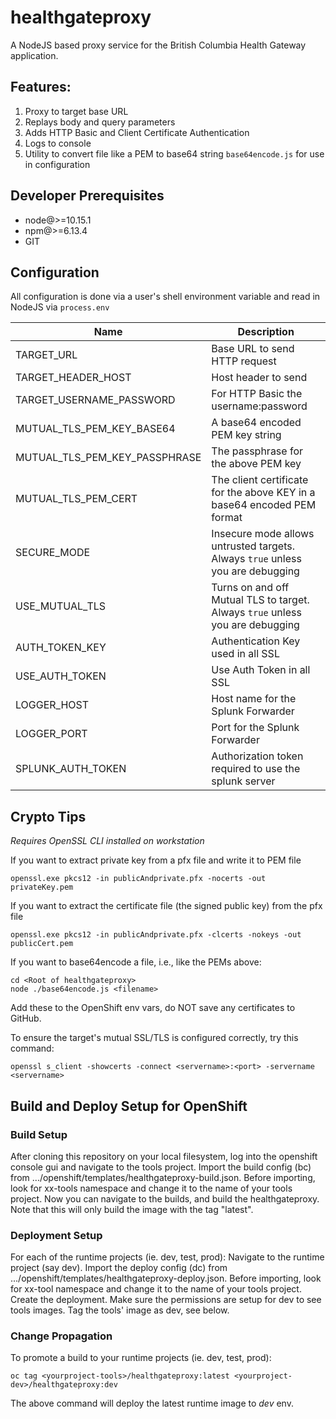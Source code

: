 # healthgateproxy

A NodeJS based proxy service for the British Columbia Health Gateway application.

## Features:

1. Proxy to target base URL  
2. Replays body and query parameters
3. Adds HTTP Basic and Client Certificate Authentication
4. Logs to console
5. Utility to convert file like a PEM to base64 string `base64encode.js` for use in configuration

## Developer Prerequisites
* node@>=10.15.1
* npm@>=6.13.4 
* GIT

## Configuration
All configuration is done via a user's shell environment variable and read in NodeJS via `process.env`

Name | Description
--- | --- 
TARGET_URL | Base URL to send HTTP request
TARGET_HEADER_HOST | Host header to send
TARGET_USERNAME_PASSWORD | For HTTP Basic the username:password
MUTUAL_TLS_PEM_KEY_BASE64 | A base64 encoded PEM key string
MUTUAL_TLS_PEM_KEY_PASSPHRASE | The passphrase for the above PEM key
MUTUAL_TLS_PEM_CERT | The client certificate for the above KEY in a base64 encoded PEM format
SECURE_MODE | Insecure mode allows untrusted targets.  Always `true` unless you are debugging
USE_MUTUAL_TLS | Turns on and off Mutual TLS to target.  Always `true` unless you are debugging
AUTH_TOKEN_KEY | Authentication Key used in all SSL
USE_AUTH_TOKEN | Use Auth Token in all SSL
LOGGER_HOST | Host name for the Splunk Forwarder
LOGGER_PORT | Port for the Splunk Forwarder
SPLUNK_AUTH_TOKEN | Authorization token required to use the splunk server


## Crypto Tips
_Requires OpenSSL CLI installed on workstation_

If you want to extract private key from a pfx file and write it to PEM file

```
openssl.exe pkcs12 -in publicAndprivate.pfx -nocerts -out privateKey.pem
```
If you want to extract the certificate file (the signed public key) from the pfx file
```
openssl.exe pkcs12 -in publicAndprivate.pfx -clcerts -nokeys -out publicCert.pem
```
If you want to base64encode a file, i.e., like the PEMs above:
```
cd <Root of healthgateproxy>
node ./base64encode.js <filename> 
```

Add these to the OpenShift env vars, do NOT save any certificates to GitHub.

To ensure the target's mutual SSL/TLS is configured correctly, try this command:

```
openssl s_client -showcerts -connect <servername>:<port> -servername <servername>
```

## Build and Deploy Setup for OpenShift

### Build Setup
After cloning this repository on your local filesystem, log into the openshift console gui and navigate to the tools project.
Import the build config (bc) from .../openshift/templates/healthgateproxy-build.json.
Before importing, look for xx-tools namespace and change it to the name of your tools project.
Now you can navigate to the builds, and build the healthgateproxy.
Note that this will only build the image with the tag "latest".

### Deployment Setup
For each of the runtime projects (ie. dev, test, prod):
Navigate to the runtime project (say dev).
Import the deploy config (dc) from .../openshift/templates/healthgateproxy-deploy.json.
Before importing, look for xx-tool namespace and change it to the name of your tools project.
Create the deployment.
Make sure the permissions are setup for dev to see tools images.
Tag the tools' image as dev, see below.

### Change Propagation
To promote a build to your runtime projects (ie. dev, test, prod):
```
oc tag <yourproject-tools>/healthgateproxy:latest <yourproject-dev>/healthgateproxy:dev 
```
The above command will deploy the latest runtime image to *dev* env. 

